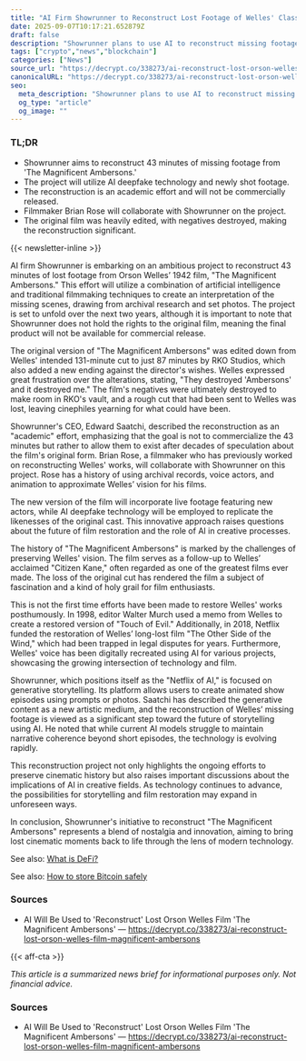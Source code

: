 ```yaml
---
title: "AI Firm Showrunner to Reconstruct Lost Footage of Welles' Classic"
date: 2025-09-07T10:17:21.652879Z
draft: false
description: "Showrunner plans to use AI to reconstruct missing footage from Orson Welles' 1942 film, 'The Magnificent Ambersons,' for academic purposes."
tags: ["crypto","news","blockchain"]
categories: ["News"]
source_url: "https://decrypt.co/338273/ai-reconstruct-lost-orson-welles-film-magnificent-ambersons"
canonicalURL: "https://decrypt.co/338273/ai-reconstruct-lost-orson-welles-film-magnificent-ambersons"
seo:
  meta_description: "Showrunner plans to use AI to reconstruct missing footage from Orson Welles' 1942 film, 'The Magnificent Ambersons,' for academic purposes."
  og_type: "article"
  og_image: ""
---
```


### TL;DR
- Showrunner aims to reconstruct 43 minutes of missing footage from 'The Magnificent Ambersons.'
- The project will utilize AI deepfake technology and newly shot footage.
- The reconstruction is an academic effort and will not be commercially released.
- Filmmaker Brian Rose will collaborate with Showrunner on the project.
- The original film was heavily edited, with negatives destroyed, making the reconstruction significant.

{{< newsletter-inline >}}

AI firm Showrunner is embarking on an ambitious project to reconstruct 43 minutes of lost footage from Orson Welles’ 1942 film, "The Magnificent Ambersons." This effort will utilize a combination of artificial intelligence and traditional filmmaking techniques to create an interpretation of the missing scenes, drawing from archival research and set photos. The project is set to unfold over the next two years, although it is important to note that Showrunner does not hold the rights to the original film, meaning the final product will not be available for commercial release.

The original version of "The Magnificent Ambersons" was edited down from Welles' intended 131-minute cut to just 87 minutes by RKO Studios, which also added a new ending against the director's wishes. Welles expressed great frustration over the alterations, stating, "They destroyed 'Ambersons' and it destroyed me." The film's negatives were ultimately destroyed to make room in RKO's vault, and a rough cut that had been sent to Welles was lost, leaving cinephiles yearning for what could have been.

Showrunner's CEO, Edward Saatchi, described the reconstruction as an "academic" effort, emphasizing that the goal is not to commercialize the 43 minutes but rather to allow them to exist after decades of speculation about the film's original form. Brian Rose, a filmmaker who has previously worked on reconstructing Welles' works, will collaborate with Showrunner on this project. Rose has a history of using archival records, voice actors, and animation to approximate Welles’ vision for his films.

The new version of the film will incorporate live footage featuring new actors, while AI deepfake technology will be employed to replicate the likenesses of the original cast. This innovative approach raises questions about the future of film restoration and the role of AI in creative processes.

The history of "The Magnificent Ambersons" is marked by the challenges of preserving Welles' vision. The film serves as a follow-up to Welles’ acclaimed "Citizen Kane," often regarded as one of the greatest films ever made. The loss of the original cut has rendered the film a subject of fascination and a kind of holy grail for film enthusiasts.

This is not the first time efforts have been made to restore Welles' works posthumously. In 1998, editor Walter Murch used a memo from Welles to create a restored version of "Touch of Evil." Additionally, in 2018, Netflix funded the restoration of Welles’ long-lost film "The Other Side of the Wind," which had been trapped in legal disputes for years. Furthermore, Welles' voice has been digitally recreated using AI for various projects, showcasing the growing intersection of technology and film.

Showrunner, which positions itself as the "Netflix of AI," is focused on generative storytelling. Its platform allows users to create animated show episodes using prompts or photos. Saatchi has described the generative content as a new artistic medium, and the reconstruction of Welles’ missing footage is viewed as a significant step toward the future of storytelling using AI. He noted that while current AI models struggle to maintain narrative coherence beyond short episodes, the technology is evolving rapidly.

This reconstruction project not only highlights the ongoing efforts to preserve cinematic history but also raises important discussions about the implications of AI in creative fields. As technology continues to advance, the possibilities for storytelling and film restoration may expand in unforeseen ways. 

In conclusion, Showrunner's initiative to reconstruct "The Magnificent Ambersons" represents a blend of nostalgia and innovation, aiming to bring lost cinematic moments back to life through the lens of modern technology.

See also: [What is DeFi?](/pages/what-is-defi/)

See also: [How to store Bitcoin safely](/pages/how-to-store-bitcoin-safely/)

### Sources
- AI Will Be Used to 'Reconstruct' Lost Orson Welles Film 'The Magnificent Ambersons' — https://decrypt.co/338273/ai-reconstruct-lost-orson-welles-film-magnificent-ambersons

{{< aff-cta >}}

_This article is a summarized news brief for informational purposes only. Not financial advice._

### Sources
- AI Will Be Used to 'Reconstruct' Lost Orson Welles Film 'The Magnificent Ambersons' — https://decrypt.co/338273/ai-reconstruct-lost-orson-welles-film-magnificent-ambersons

